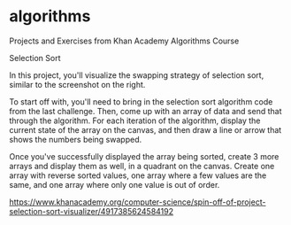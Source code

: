 # algorithms
Projects and Exercises from Khan Academy Algorithms Course

Selection Sort

In this project, you'll visualize the swapping strategy of selection sort, similar to the screenshot on the right.

To start off with, you'll need to bring in the selection sort algorithm code from the last challenge. Then, come up with an array of data and send that through the algorithm. For each iteration of the algorithm, display the current state of the array on the canvas, and then draw a line or arrow that shows the numbers being swapped.

Once you've successfully displayed the array being sorted, create 3 more arrays and display them as well, in a quadrant on the canvas. Create one array with reverse sorted values, one array where a few values are the same, and one array where only one value is out of order.

https://www.khanacademy.org/computer-science/spin-off-of-project-selection-sort-visualizer/4917385624584192
